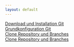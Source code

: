```yaml
---
layout: default
---
```

[Download und Installation Git](./install.html)<br>
[Grundkonfiguration Git](./config.html)<br>
[Clone Repository und Branches](./repo.html)<br>
[Clone Repository und Branches](./branch.html)